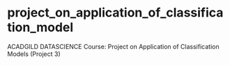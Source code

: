 # project_on_application_of_classification_model
ACADGILD DATASCIENCE Course: Project on Application of Classification Models (Project 3)

